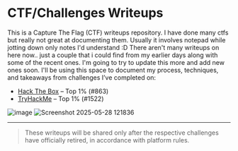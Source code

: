 # CTF/Challenges Writeups 

This is a Capture The Flag (CTF) writeups repository.
I have done many ctfs but really not great at documenting them.
Usually it involves notepad while jotting down only notes I'd understand :D
There aren't many writeups on here now.. just a couple that i could find from
my earlier days along with some of the recent ones. I'm going to try to update 
this more and add new ones soon.
I'll be using this space to document my process, techniques, and takeaways from challenges I’ve completed on:

- [Hack The Box](https://app.hackthebox.com/profile/1613367) – Top 1% (#863)
- [TryHackMe](https://tryhackme.com/p/ClearLotus) – Top 1% (#1522)

![image](https://github.com/user-attachments/assets/5296e91d-170d-41d3-b928-6cdc3c694fba)
![Screenshot 2025-05-28 121836](https://github.com/user-attachments/assets/4657c1f8-482c-49df-a638-4555ab04fa65)

---

> These writeups will be shared only after the respective challenges have officially retired, in accordance with platform rules.
